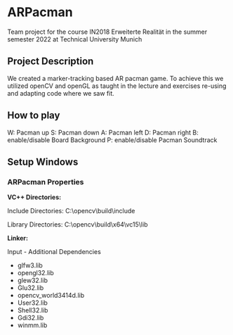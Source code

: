 # ARPacman
Team project for the course IN2018 Erweiterte Realität in the summer semester 2022 at Technical University Munich

## Project Description
We created a marker-tracking based AR pacman game. To achieve this we utilized openCV and openGL as taught in the lecture and exercises
re-using and adapting code where we saw fit.

## How to play
W: Pacman up
S: Pacman down
A: Pacman left
D: Pacman right
B: enable/disable Board Background
P: enable/disable Pacman Soundtrack

## Setup Windows

### ARPacman Properties

**VC++ Directories:**

Include Directories:
C:\opencv\build\include

Library Directories:
C:\opencv\build\x64\vc15\lib

**Linker:**

Input - Additional Dependencies

* glfw3.lib
* opengl32.lib
* glew32.lib
* Glu32.lib
* opencv_world3414d.lib
* User32.lib
* Shell32.lib
* Gdi32.lib
* winmm.lib

